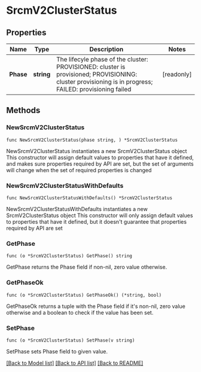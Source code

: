 # SrcmV2ClusterStatus

## Properties

Name | Type | Description | Notes
------------ | ------------- | ------------- | -------------
**Phase** | **string** | The lifecyle phase of the cluster:    PROVISIONED:  cluster is provisioned;    PROVISIONING:  cluster provisioning is in progress;    FAILED:  provisioning failed  | [readonly] 

## Methods

### NewSrcmV2ClusterStatus

`func NewSrcmV2ClusterStatus(phase string, ) *SrcmV2ClusterStatus`

NewSrcmV2ClusterStatus instantiates a new SrcmV2ClusterStatus object
This constructor will assign default values to properties that have it defined,
and makes sure properties required by API are set, but the set of arguments
will change when the set of required properties is changed

### NewSrcmV2ClusterStatusWithDefaults

`func NewSrcmV2ClusterStatusWithDefaults() *SrcmV2ClusterStatus`

NewSrcmV2ClusterStatusWithDefaults instantiates a new SrcmV2ClusterStatus object
This constructor will only assign default values to properties that have it defined,
but it doesn't guarantee that properties required by API are set

### GetPhase

`func (o *SrcmV2ClusterStatus) GetPhase() string`

GetPhase returns the Phase field if non-nil, zero value otherwise.

### GetPhaseOk

`func (o *SrcmV2ClusterStatus) GetPhaseOk() (*string, bool)`

GetPhaseOk returns a tuple with the Phase field if it's non-nil, zero value otherwise
and a boolean to check if the value has been set.

### SetPhase

`func (o *SrcmV2ClusterStatus) SetPhase(v string)`

SetPhase sets Phase field to given value.



[[Back to Model list]](../README.md#documentation-for-models) [[Back to API list]](../README.md#documentation-for-api-endpoints) [[Back to README]](../README.md)


